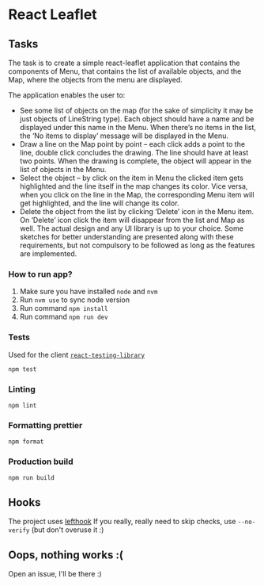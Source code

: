 # React Leaflet

## Tasks

The task is to create a simple react-leaflet application that contains
the components of Menu, that contains the list of available objects,
and the Map, where the objects from the menu are displayed.

The application enables the user to:

- See some list of objects on the map (for the sake of simplicity it
  may be just objects of LineString type). Each object should have a
  name and be displayed under this name in the Menu. When
  there’s no items in the list, the ‘No items to display’ message will
  be displayed in the Menu.
- Draw a line on the Map point by point – each click adds a point
  to the line, double click concludes the drawing. The line should
  have at least two points. When the drawing is complete, the
  object will appear in the list of objects in the Menu.
- Select the object – by click on the item in Menu the clicked item
  gets highlighted and the line itself in the map changes its color.
  Vice versa, when you click on the line in the Map, the
  corresponding Menu item will get highlighted, and the line will
  change its color.
- Delete the object from the list by clicking ‘Delete’ icon in the
  Menu item. On ‘Delete’ icon click the item will disappear from
  the list and Map as well.
  The actual design and any UI library is up to your choice. Some
  sketches for better understanding are presented along with
  these requirements, but not compulsory to be followed as long
  as the features are implemented.

### How to run app?

1. Make sure you have installed `node` and `nvm`
2. Run `nvm use` to sync node version
3. Run command `npm install`
4. Run command `npm run dev`

### Tests

Used for the client [`react-testing-library`](https://testing-library.com/docs/react-testing-library/intro/)

`npm test`

### Linting

`npm lint`

### Formatting prettier

`npm format`

### Production build

`npm run build`

## Hooks

The project uses [lefthook](https://github.com/evilmartians/lefthook)
If you really, really need to skip checks, use `--no-verify` (but don't overuse it :)

## Oops, nothing works :(

Open an issue, I'll be there :)
